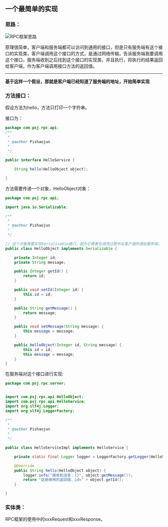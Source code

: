 ## 一个最简单的实现

### 思路：

![RPC框架思路](https://imgconvert.csdnimg.cn/aHR0cHM6Ly9jbi1ndW96aXlhbmcuZ2l0aHViLmlvL015LVJQQy1GcmFtZXdvcmsvaW1nL1JQQyVFNiVBMSU4NiVFNiU5RSVCNiVFNiU4MCU5RCVFOCVCNyVBRi5qcGVn?x-oss-process=image/format,png)

​		原理很简单，客户端和服务端都可以访问到通用的接口，但是只有服务端有这个接口的实现类，客户端调用这个接口的方式，是通过网络传输，告诉服务端我要调用这个接口，服务端收到之后找到这个接口的实现类，并且执行，将执行的结果返回给客户端，作为客户端调用接口方法的返回值。

---

**基于这样一个假设，那就是客户端已经知道了服务端的地址，开始简单实现**

### 方法接口：

假设方法为hello，方法只打印一个字符串。

接口为：

```java
package com.psj.rpc.api;
/**
 *
 * @author Pishaojun
 *
 */

public interface HelloService {

    String hello(HelloObject object);

}
```

方法需要传递一个对象，HelloObject对象：

```java
package com.psj.rpc.api;

import java.io.Serializable;

/**
 *
 * @author Pishaojun
 *
 */

// 这个对象需要实现Serializable接口，因为它需要在调用过程中从客户端传递给服务端。
public class HelloObject implements Serializable {

    private Integer id;
    private String message;

    public Integer getId() {
        return id;
    }

    public void setId(Integer id) {
        this.id = id;
    }

    public String getMessage() {
        return message;
    }

    public void setMessage(String message) {
        this.message = message;
    }

    public HelloObject(Integer id, String message) {
        this.id = id;
        this.message = message;
    }
}
```

在服务端对这个接口进行实现:

```java
package com.psj.rpc.server;


import com.psj.rpc.api.HelloObject;
import com.psj.rpc.api.HelloService;
import org.slf4j.Logger;
import org.slf4j.LoggerFactory;

/**
 *
 * @author Pishaojun
 *
 */

public class HelloServiceImpl implements HelloService {

    private static final Logger logger = LoggerFactory.getLogger(HelloServiceImpl.class);

    @Override
    public String hello(HelloObject object) {
        logger.info("接收到消息：{}", object.getMessage());
        return "这是掉用的返回值，id=" + object.getId();
    }

}
```



### 实体类：

RPC框架的使用中的xxxRequest和xxxResponse。

